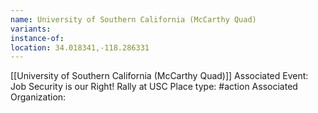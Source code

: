 ```yaml
---
name: University of Southern California (McCarthy Quad)
variants: 
instance-of: 
location: 34.018341,-118.286331
---
```

[[University of Southern California (McCarthy Quad)]]
Associated Event: Job Security is our Right! Rally at USC
Place type: #action
Associated Organization: 


